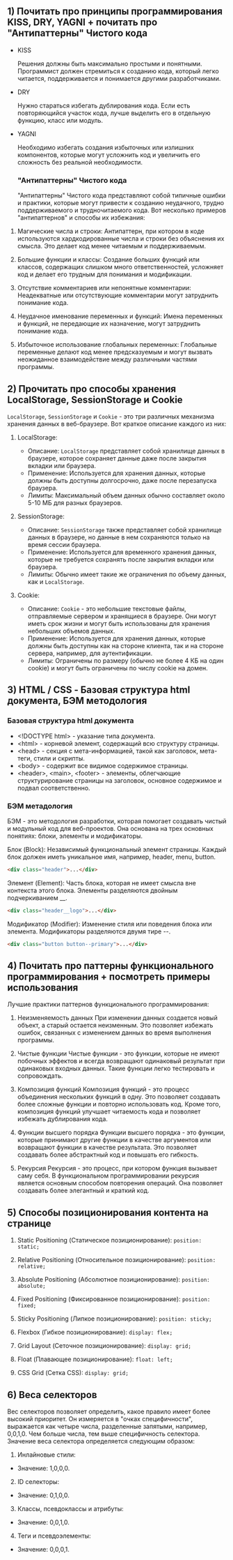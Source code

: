 ## 1) Почитать про принципы программирования KISS, DRY, YAGNI + почитать про "Антипаттерны" Чистого кода
- KISS
  
  Решения должны быть максимально простыми и понятными. Программист должен стремиться к созданию кода, который легко читается, поддерживается и понимается другими разработчиками. 
- DRY
  
  Нужно стараться избегать дублирования кода. Если есть повторяющийся участок кода, лучше выделить его в отдельную функцию, класс или модуль.
- YAGNI
  
  Необходимо избегать создания избыточных или излишних компонентов, которые могут усложнить код и увеличить его сложность без реальной необходимости.
  
  ### "Антипаттерны" Чистого кода
  "Антипаттерны" Чистого кода представляют собой типичные ошибки и практики, которые могут привести к созданию неудачного, трудно поддерживаемого и трудночитаемого кода. Вот несколько примеров "антипаттернов" и способы их избежания:

1. Магические числа и строки:
   Антипаттерн, при котором в коде используются хардкодированные числа и строки без объяснения их смысла. Это делает код менее читаемым и поддерживаемым.

2. Большие функции и классы:
   Создание больших функций или классов, содержащих слишком много ответственностей, усложняет код и делает его трудным для понимания и модификации.

3. Отсутствие комментариев или непонятные комментарии:
   Неадекватные или отсутствующие комментарии могут затруднить понимание кода.

4. Неудачное именование переменных и функций:
   Имена переменных и функций, не передающие их назначение, могут затруднить понимание кода.

5. Избыточное использование глобальных переменных:
   Глобальные переменные делают код менее предсказуемым и могут вызвать неожиданное взаимодействие между различными частями программы.

## 2) Прочитать про способы хранения LocalStorage, SessionStorage и Cookie
`LocalStorage`, `SessionStorage` и `Cookie` - это три различных механизма хранения данных в веб-браузере. Вот краткое описание каждого из них:

1. LocalStorage:
   - Описание: `LocalStorage` представляет собой хранилище данных в браузере, которое сохраняет данные даже после закрытия вкладки или браузера.
   - Применение: Используется для хранения данных, которые должны быть доступны долгосрочно, даже после перезапуска браузера.
   - Лимиты: Максимальный объем данных обычно составляет около 5-10 МБ для разных браузеров.
  
2. SessionStorage:
   - Описание: `SessionStorage` также представляет собой хранилище данных в браузере, но данные в нем сохраняются только на время сессии браузера.
   - Применение: Используется для временного хранения данных, которые не требуется сохранять после закрытия вкладки или браузера.
   - Лимиты: Обычно имеет такие же ограничения по объему данных, как и `LocalStorage`.

3. Cookie:
   - Описание: `Cookie` - это небольшие текстовые файлы, отправляемые сервером и хранящиеся в браузере. Они могут иметь срок жизни и могут быть использованы для хранения небольших объемов данных.
   - Применение: Используется для хранения данных, которые должны быть доступны как на стороне клиента, так и на стороне сервера, например, для аутентификации.
   - Лимиты: Ограничены по размеру (обычно не более 4 КБ на один cookie) и могут быть ограничены по числу cookie на домен.

## 3) HTML / CSS - Базовая структура html документа, БЭМ методология
### Базовая структура html документа
- &lt;!DOCTYPE html&gt; - указание типа документа.
- &lt;html&gt; - корневой элемент, содержащий всю структуру страницы.
- &lt;head&gt; - секция с мета-информацией, такой как заголовок, мета-теги, стили и скрипты.
- &lt;body&gt; - содержит все видимое содержимое страницы.
- &lt;header&gt;, &lt;main&gt;, &lt;footer&gt; - элементы, облегчающие структурирование страницы на заголовок, основное содержимое и подвал соответственно.
### БЭМ метадология
БЭМ - это методология разработки, которая помогает создавать чистый и модульный код для веб-проектов. Она основана на трех основных понятиях: блоки, элементы и модификаторы.

Блок (Block): Независимый функциональный элемент страницы. Каждый блок должен иметь уникальное имя, например, header, menu, button.

```html
<div class="header">...</div>
```
Элемент (Element): Часть блока, которая не имеет смысла вне контекста этого блока. Элементы разделяются двойным подчеркиванием __.

```html
<div class="header__logo">...</div>
```
Модификатор (Modifier): Изменение стиля или поведения блока или элемента. Модификаторы разделяются двумя тире --.

```html
<div class="button button--primary">...</div>
```
## 4) Почитать про паттерны функционального программирования + посмотреть примеры использования
Лучшие практики паттернов функционального программирования:
1. Неизменяемость данных
При изменении данных создается новый объект, а старый остается неизменным. Это позволяет избежать ошибок, связанных с изменением данных во время выполнения программы.

2. Чистые функции
Чистые функции - это функции, которые не имеют побочных эффектов и всегда возвращают одинаковый результат при одинаковых входных данных. Такие функции легко тестировать и сопровождать.

3. Композиция функций
Композиция функций - это процесс объединения нескольких функций в одну. Это позволяет создавать более сложные функции и повторно использовать код. Кроме того, композиция функций улучшает читаемость кода и позволяет избежать дублирования кода.

4. Функции высшего порядка
Функции высшего порядка - это функции, которые принимают другие функции в качестве аргументов или возвращают функции в качестве результата. Это позволяет создавать более абстрактный код и повышать его гибкость.

5. Рекурсия
Рекурсия - это процесс, при котором функция вызывает саму себя. В функциональном программировании рекурсия является основным способом повторения операций. Она позволяет создавать более элегантный и краткий код.

## 5) Способы позиционирования контента на странице

1. Static Positioning (Статическое позиционирование):
`position: static;`

2. Relative Positioning (Относительное позиционирование):
`position: relative;`

3. Absolute Positioning (Абсолютное позиционирование):
`position: absolute;`

4. Fixed Positioning (Фиксированное позиционирование):
`position: fixed;`

5. Sticky Positioning (Липкое позиционирование):
`position: sticky;`

6. Flexbox (Гибкое позиционирование):
`display: flex;`

7. Grid Layout (Сеточное позиционирование):
`display: grid;`

8. Float (Плавающее позиционирование):
`float: left;`

9. CSS Grid (Сетка CSS):
`display: grid;`

## 6) Веса селекторов
Вес селекторов позволяет определить, какое правило имеет более высокий приоритет.
Он измеряется в "очках специфичности", выражается как четыре числа, разделенные запятыми, например, 0,0,1,0. Чем больше числа, тем выше специфичность селектора. Значение веса селектора определяется следующим образом:

1. Инлайновые стили:

- Значение: 1,0,0,0.
  
2. ID селекторы:
- Значение: 0,1,0,0.

3. Классы, псевдоклассы и атрибуты:
- Значение: 0,0,1,0.

4. Теги и псевдоэлементы:
- Значение: 0,0,0,1.
